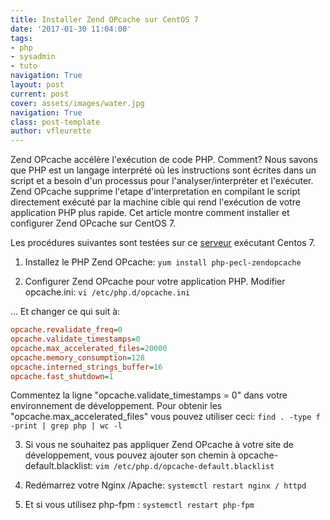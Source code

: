 ```yaml
---
title: Installer Zend OPcache sur CentOS 7
date: '2017-01-30 11:04:00'
tags:
- php
- sysadmin
- tuto
navigation: True
layout: post
current: post
cover: assets/images/water.jpg
navigation: True
class: post-template
author: vfleurette
---
```


Zend OPcache accélère l'exécution de code PHP. Comment?
Nous savons que PHP est un langage interprété où les instructions sont écrites dans un script et a besoin d'un processus pour l'analyser/interpréter et l'exécuter. 
Zend OPcache supprime l'etape d'interpretation en compilant le script directement exécuté par la machine cible qui rend l'exécution de votre application PHP plus rapide. 
Cet article montre comment installer et configurer Zend OPcache sur CentOS 7.

Les procédures suivantes sont testées sur ce [serveur](https://www.iserv.fr) exécutant Centos 7.

1. Installez le PHP Zend OPcache:
`yum install php-pecl-zendopcache` 
   
2. Configurer Zend OPcache pour votre application PHP. Modifier opcache.ini:
`vi /etc/php.d/opcache.ini`   
    
... Et changer ce qui suit à:
```ini
opcache.revalidate_freq=0 
opcache.validate_timestamps=0  
opcache.max_accelerated_files=20000  
opcache.memory_consumption=128  
opcache.interned_strings_buffer=16  
opcache.fast_shutdown=1   
```

Commentez la ligne "opcache.validate_timestamps = 0" dans votre environnement de développement.
Pour obtenir les "opcache.max\_accelerated\_files" vous pouvez utiliser ceci: 
`find . -type f -print | grep php | wc -l`       

3. Si vous ne souhaitez pas appliquer Zend OPcache à votre site de développement, vous pouvez ajouter son chemin à opcache-default.blacklist:
`vim /etc/php.d/opcache-default.blacklist`

4.  Redémarrez votre Nginx /Apache:
`systemctl restart nginx / httpd`  

5.  Et si vous utilisez php-fpm :
`systemctl restart php-fpm`

